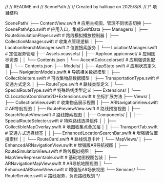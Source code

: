 //
//  README.md
//  ScenePath
//
//  Created by haliluye on 2025/8/8.
//
/*
项目结构

ScenePath/
├── ContentView.swift                 # 应用主视图，管理不同状态切换
├── ScenePathApp.swift                # 应用入口，集成SwiftData
├── Managers/
│   ├── RouteSimulationPlayer.swift   # 路线模拟播放控制器
│   ├── CollectionManager.swift       # 收集点管理逻辑
│   ├── LocationSearchManager.swift   # 位置搜索服务
│   └── LocationManager.swift         # 定位服务管理
├── Assets.xcassets/
│   ├── AppIcon.appiconset/           # 应用图标资源
│   │   └── Contents.json
│   └── AccentColor.colorset/         # 应用强调色配置
│       └── Contents.json
├── Models/
│   ├── AppState.swift                # 应用状态定义
│   ├── NavigationModels.swift        # 导航相关数据模型
│   ├── CollectibleItem.swift         # 可收集物品数据模型
│   ├── TransportationType.swift      # 交通方式定义
│   ├── RouteType.swift               # 路线类型定义
│   └── SpecialRouteType.swift        # 特殊路线类型定义
├── Extensions/
│   └── CLLocationCoordinate2D+Extensions.swift  # 坐标扩展方法
├── Views/
│   ├── CollectionView.swift          # 收集物品展示视图
│   ├── ARNavigationView.swift        # AR导航视图
│   ├── RoutePreviewView.swift        # 路线预览视图
│   ├── SearchRouteView.swift         # 路线搜索视图
│   ├── Components/
│   │   ├── SpecialRouteSelector.swift     # 特殊路线选择组件
│   │   ├── CollectibleMapOverlay.swift    # 地图收集点叠加层
│   │   ├── TransportTab.swift             # 交通方式选择标签
│   │   ├── EnhancedLocationSearchBar.swift # 增强版位置搜索栏
│   │   └── RouteCard.swift                # 路线信息卡片
│   └── MapViews/
│       ├── EnhancedARNavigationView.swift # 增强版AR导航视图
│       ├── RouteSimulationView.swift      # 路线模拟视图
│       ├── MapViewRepresentable.swift     # 基础地图视图包装
│       ├── ARNavigationMapView.swift      # AR导航地图视图
│       └── EnhancedARSceneView.swift      # 增强版AR场景视图
└── Services/
    └── RouteService.swift            # 路线服务，负责路线规划
*/
